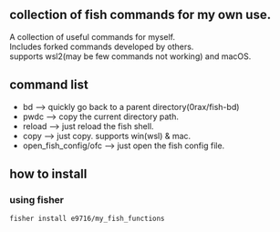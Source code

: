 ## collection of fish commands for my own use.
A collection of useful commands for myself.  
Includes forked commands developed by others.  
supports wsl2(may be few commands not working) and macOS.  
  
## command list
- bd  -->  quickly go back to a parent directory(0rax/fish-bd)
- pwdc  -->  copy the current directory path.
- reload  -->  just reload the fish shell.
- copy --> just copy. supports win(wsl) & mac.
- open_fish_config/ofc --> just open the fish config file.
  
## how to install
### using fisher
```shell
fisher install e9716/my_fish_functions
```
